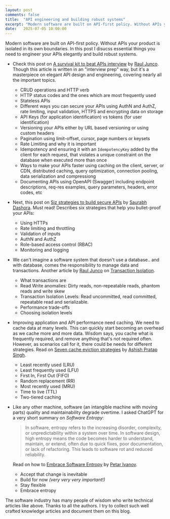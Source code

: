 ```yaml
---
layout: post
comments: false
title:  "API engineering and building robust systems"
excerpt: "Modern software are built on API-first policy. Without APIs your product is isolated in its own boundaries. In this post I disucss essential things you need to engineer your APIs elegantly and build robust systems."
date:   2025-07-05 10:00:00
---
```


Modern software are built on API-first policy. Without APIs your product is isolated in its own boundaries. In this post I disucss essential things you need to engineer your APIs elegantly and build robust systems.


- Check this post on [A survival kit to beat APIs interview](https://newsletter.systemdesignclassroom.com/p/a-survival-kit-to-beat-apis-interview) by [Raul Junco](https://substack.com/@rauljuncov). Though this article is written in an "interview prep" way, but it's a masterpiece on elegant API design and engineering, covering nearly all the important topics.

    - CRUD operations and HTTP verb
    - HTTP status codes and the ones which are most frequently used
    - Stateless APIs
    - Different ways you can secure your APIs using AuthN and AuthZ, rate limiting, input validation, HTTPS and encrypting data on storage
    - API Keys (for application identification) vs tokens (for user identification)
    - Versioning your APIs either by URL based versioning or using custom headers
    - Pagination using limit-offset, cursor, page numbers or keysets
    - Rate Limiting and why it is important
    - Idempotency and ensuring it with an `IdempotencyKey` added by the client for each request, that violates a unique constraint on the database when executed more than once
    - Ways to make your APIs faster using caching on the client, server, or CDN, distributed caching, query optimization, connection pooling, data serialization and compressiong
    - Documenting APIs using OpenAPI (Swagger) including endpoint descriptions, req-res examples, query parameters, headers, error codes, etc


- Next, this post on [Siz strategies to build secure APIs](https://newsletter.systemdesigncodex.com/p/6-strategies-to-build-secure-apis) by [Saurabh Dashora](https://substack.com/@saurabhdashora). Must read! Describes six strategies that help you bullet-proof your APIs:

    - Using HTTPs
    - Rate limiting and throttling
    - Validation of inputs
    - AuthN and AuthZ 
    - Role-based access control (RBAC)
    - Monitoring and logging


- We can't imagine a software system that doesn't use a database.. and with database, comes the responsibility to manage data and transactions. Another article by [Raul Junco](https://substack.com/@rauljuncov) on [Transaction Isolation](https://newsletter.systemdesignclassroom.com/p/transaction-isolation-and-read-and-write-anomalies?r=1m1f9z&utm_campaign=post&utm_medium=web).

    - What transactions are
    - Read Write anomalies: Dirty reads, non-repeatable reads, phantom reads and write skew 
    - Transaction Isolation Levels: Read uncommitted, read committed, repeatable read and serializable.
    - Performance trade-offs
    - Choosing isolation levels


- Improving application and API performance need caching. We need to cache data at many levels. This can quickly start becoming an overhead as we cache more and more data. Wisdom says, you cache what is frequently required, and remove anything that's not required often. However, as scenarios call for it, there could be needs for different strategies. Read on [Seven cache eviction strategies](https://blog.algomaster.io/p/7-cache-eviction-strategies?r=1m1f9z&utm_campaign=post&utm_medium=web) by [Ashish Pratap Singh](https://substack.com/@ashishps).

    - Least recently used (LRU)
    - Least frequently used (LFU)
    - First In, First Out (FIFO)
    - Random replacement (RR)
    - Most recently used (MRU)
    - Time to live (TTL)
    - Two-tiered caching  

- Like any other machine, software (an intangible machine with moving parts) quality and maintainability degrade overtime. I asked ChatGPT for a very short summary on *Software Entropy*:

    > In software, entropy refers to the increasing disorder, complexity, or unpredictability within a system over time. In software design, high entropy means the code becomes harder to understand, maintain, or extend, often due to quick fixes, poor documentation, or lack of refactoring. This leads to software rot and reduced reliability. 

    Read on how to [Embrace Software Entropy](https://thetshaped.dev/p/embrace-software-entropy-imperfect-code-flexibility-maintainability) by [Petar Ivanov](https://substack.com/@petarivanovv9).

    - Accept that change is inevitable
    - Build for now *(very very very important!)*
    - Stay flexible
    - Embrace entropy


The software industry has many people of wisdom who write technical articles like above. Thanks to all the authors. I try to collect such well crafted knowledge articles and document them on this blog.
